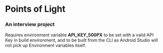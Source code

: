 # Points of Light
### An interview project

Requires environment variable **API_KEY_500PX** to be set with a valid API Key in build environment, and to be built from the CLI as Android Studio will not pick up Environment variables itself.
